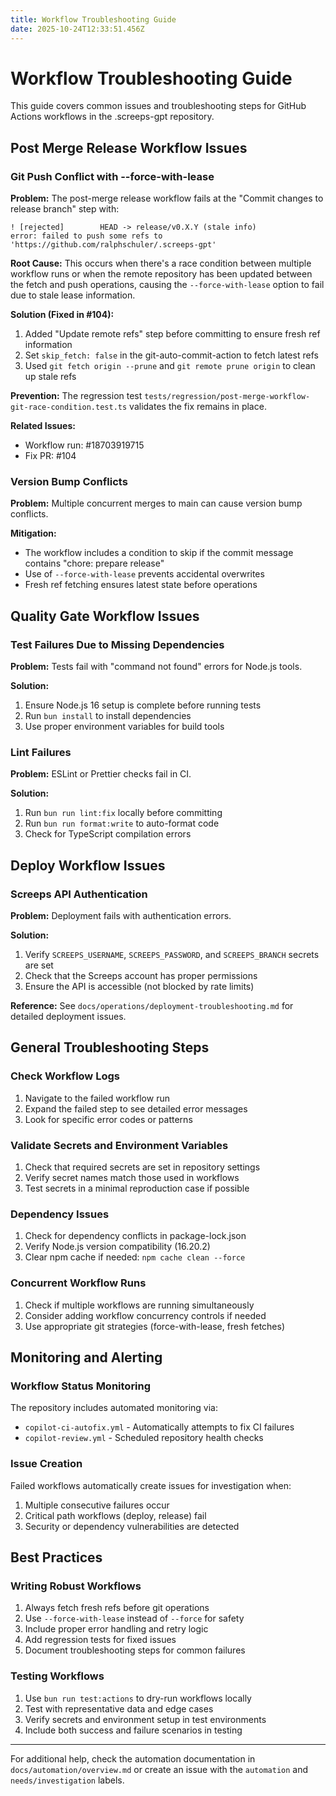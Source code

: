 ```yaml
---
title: Workflow Troubleshooting Guide
date: 2025-10-24T12:33:51.456Z
---
```


# Workflow Troubleshooting Guide

This guide covers common issues and troubleshooting steps for GitHub Actions workflows in the .screeps-gpt repository.

## Post Merge Release Workflow Issues

### Git Push Conflict with --force-with-lease

**Problem:** The post-merge release workflow fails at the "Commit changes to release branch" step with:

```
! [rejected]        HEAD -> release/v0.X.Y (stale info)
error: failed to push some refs to 'https://github.com/ralphschuler/.screeps-gpt'
```

**Root Cause:** This occurs when there's a race condition between multiple workflow runs or when the remote repository has been updated between the fetch and push operations, causing the `--force-with-lease` option to fail due to stale lease information.

**Solution (Fixed in #104):**

1. Added "Update remote refs" step before committing to ensure fresh ref information
2. Set `skip_fetch: false` in the git-auto-commit-action to fetch latest refs
3. Used `git fetch origin --prune` and `git remote prune origin` to clean up stale refs

**Prevention:** The regression test `tests/regression/post-merge-workflow-git-race-condition.test.ts` validates the fix remains in place.

**Related Issues:**

- Workflow run: #18703919715
- Fix PR: #104

### Version Bump Conflicts

**Problem:** Multiple concurrent merges to main can cause version bump conflicts.

**Mitigation:**

- The workflow includes a condition to skip if the commit message contains "chore: prepare release"
- Use of `--force-with-lease` prevents accidental overwrites
- Fresh ref fetching ensures latest state before operations

## Quality Gate Workflow Issues

### Test Failures Due to Missing Dependencies

**Problem:** Tests fail with "command not found" errors for Node.js tools.

**Solution:**

1. Ensure Node.js 16 setup is complete before running tests
2. Run `bun install` to install dependencies
3. Use proper environment variables for build tools

### Lint Failures

**Problem:** ESLint or Prettier checks fail in CI.

**Solution:**

1. Run `bun run lint:fix` locally before committing
2. Run `bun run format:write` to auto-format code
3. Check for TypeScript compilation errors

## Deploy Workflow Issues

### Screeps API Authentication

**Problem:** Deployment fails with authentication errors.

**Solution:**

1. Verify `SCREEPS_USERNAME`, `SCREEPS_PASSWORD`, and `SCREEPS_BRANCH` secrets are set
2. Check that the Screeps account has proper permissions
3. Ensure the API is accessible (not blocked by rate limits)

**Reference:** See `docs/operations/deployment-troubleshooting.md` for detailed deployment issues.

## General Troubleshooting Steps

### Check Workflow Logs

1. Navigate to the failed workflow run
2. Expand the failed step to see detailed error messages
3. Look for specific error codes or patterns

### Validate Secrets and Environment Variables

1. Check that required secrets are set in repository settings
2. Verify secret names match those used in workflows
3. Test secrets in a minimal reproduction case if possible

### Dependency Issues

1. Check for dependency conflicts in package-lock.json
2. Verify Node.js version compatibility (16.20.2)
3. Clear npm cache if needed: `npm cache clean --force`

### Concurrent Workflow Runs

1. Check if multiple workflows are running simultaneously
2. Consider adding workflow concurrency controls if needed
3. Use appropriate git strategies (force-with-lease, fresh fetches)

## Monitoring and Alerting

### Workflow Status Monitoring

The repository includes automated monitoring via:

- `copilot-ci-autofix.yml` - Automatically attempts to fix CI failures
- `copilot-review.yml` - Scheduled repository health checks

### Issue Creation

Failed workflows automatically create issues for investigation when:

1. Multiple consecutive failures occur
2. Critical path workflows (deploy, release) fail
3. Security or dependency vulnerabilities are detected

## Best Practices

### Writing Robust Workflows

1. Always fetch fresh refs before git operations
2. Use `--force-with-lease` instead of `--force` for safety
3. Include proper error handling and retry logic
4. Add regression tests for fixed issues
5. Document troubleshooting steps for common failures

### Testing Workflows

1. Use `bun run test:actions` to dry-run workflows locally
2. Test with representative data and edge cases
3. Verify secrets and environment setup in test environments
4. Include both success and failure scenarios in testing

---

For additional help, check the automation documentation in `docs/automation/overview.md` or create an issue with the `automation` and `needs/investigation` labels.
